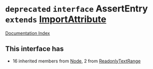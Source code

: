 # `deprecated` `interface` AssertEntry `extends` [ImportAttribute](../interface.ImportAttribute/README.md)

[Documentation Index](../README.md)

## This interface has

- 16 inherited members from [Node](../interface.Node/README.md), 2 from [ReadonlyTextRange](../interface.ReadonlyTextRange/README.md)


